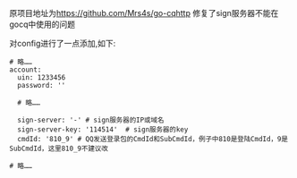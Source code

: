 原项目地址为<a href="https://github.com/Mrs4s/go-cqhttp">https://github.com/Mrs4s/go-cqhttp</a>
修复了sign服务器不能在gocq中使用的问题

对config进行了一点添加,如下:
<pre><code># 略……
account:
  uin: 1233456
  password: '' 

  # 略……
  
  sign-server: '-' # sign服务器的IP或域名
  sign-server-key: '114514'  # sign服务器的key
  cmdId: '810_9' # QQ发送登录包的CmdId和SubCmdId，例子中810是登陆CmdId，9是SubCmdId，这里810_9不建议改

# 略……
</code></pre>
